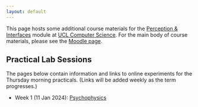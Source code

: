 ```yaml
---
layout: default
---
```

This page hosts some additional course materials for the
[Perception & Interfaces](https://www.ucl.ac.uk/module-catalogue/modules/perception-and-interfaces-COMP0160)
module at [UCL Computer Science](https://www.ucl.ac.uk/computer-science/).
For the main body of course materials, please see the
[Moodle page](https://moodle.ucl.ac.uk/course/view.php?id=33682).

## Practical Lab Sessions

The pages below contain information and links to online experiments for the Thursday
morning practicals. (Links will be added weekly as the term progresses.)

* Week 1 (11 Jan 2024): [Psychophysics](lab1.html)

<!--
* Week 2 (18 Jan 2024): [Colour & Contrast](lab2.html)
* Week 3 (25 Jan 2024): [Auditory Perception](lab3.html)
* Week 4 (01 Feb 2024): [Data & Tactility](lab4.html)

Briefings for weeks 5-10 are on [Moodle](https://moodle.ucl.ac.uk/course/view.php?id=30035&section=17#tabs-tree-start).
These make use of [Unity](https://unity.com/download), please install this before Lab 5
if you have not done so already. The suggested Unity version is 2019.4.34f1
[[Windows](https://download.unity3d.com/download_unity/6a9faed444f2/UnityDownloadAssistant-2019.4.34f1.exe),
[Mac](https://download.unity3d.com/download_unity/6a9faed444f2/UnityDownloadAssistant-2019.4.34f1.dmg)],
but in practice more recent versions also seem to work fine.

The custom Unity packages for these labs can be downloaded from the links below:

* [Weeks 5-7](https://github.com/davidswapp/CD_ratios/archive/refs/heads/main.zip)
* [Week 8](https://github.com/davidswapp/CD_ratios/raw/main/lab8.unitypackage)
* [Weeks 9-10](https://github.com/davidswapp/CD_ratios/raw/main/lab9.unitypackage)

Some additional Unity code developed in later sessions may be found in the
[Unity](https://github.com/comp0160/unity) repository.
-->

<!--
## Coursework

There is one assessed coursework component, worth 30% of the overall module marks.
Details of this assignment can be found at the link below.

* [Individual Coursework Brief](coursework.html)
-->